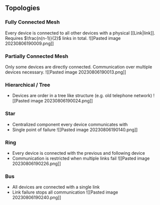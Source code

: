 ## Topologies

### Fully Connected Mesh

Every device is connected to all other devices with a physical [[Link|link]]. Requires $\frac{n(n-1)}{2}$ links in total.
![[Pasted image 20230806190009.png]]

### Partially Connected Mesh

Only some devices are directly connected. Communication over multiple devices necessary.
![[Pasted image 20230806190013.png]]

### Hierarchical / Tree

- Devices are order in a tree like structure (e.g. old telephone network)
  ![[Pasted image 20230806190024.png]]

### Star

- Centralized component every device communicates with
- Single point of failure
  ![[Pasted image 20230806190140.png]]

### Ring

- Every device is connected with the previous and following device
- Communication is restricted when multiple links fail
  ![[Pasted image 20230806190226.png]]

### Bus

- All devices are connected with a single link
- Link failure stops all communication
  ![[Pasted image 20230806190240.png]]
